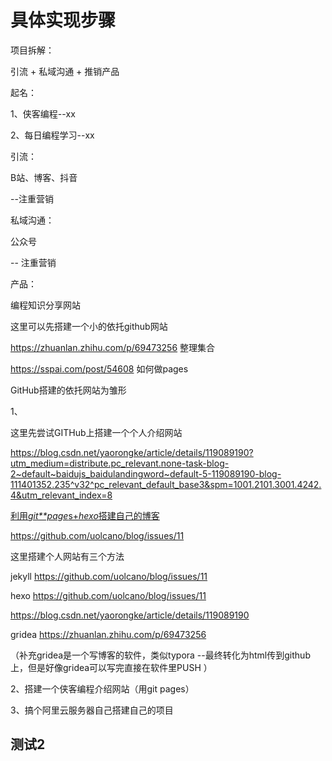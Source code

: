 # 具体实现步骤



项目拆解：



引流  +  私域沟通  +  推销产品  



起名：

1、侠客编程--xx

2、每日编程学习--xx





引流：

B站、博客、抖音

--注重营销





私域沟通：

公众号

-- 注重营销









产品：



编程知识分享网站

这里可以先搭建一个小的依托github网站

https://zhuanlan.zhihu.com/p/69473256 整理集合



https://sspai.com/post/54608  如何做pages









GitHub搭建的依托网站为雏形

1、

这里先尝试GITHub上搭建一个个人介绍网站

https://blog.csdn.net/yaorongke/article/details/119089190?utm_medium=distribute.pc_relevant.none-task-blog-2~default~baidujs_baidulandingword~default-5-119089190-blog-111401352.235^v32^pc_relevant_default_base3&spm=1001.2101.3001.4242.4&utm_relevant_index=8

[利用*git**page*s+*hexo*搭建自己的博客](https://download.csdn.net/download/weixin_38694566/14042767)





https://github.com/uolcano/blog/issues/11





这里搭建个人网站有三个方法

jekyll    https://github.com/uolcano/blog/issues/11



hexo   https://github.com/uolcano/blog/issues/11

https://blog.csdn.net/yaorongke/article/details/119089190



gridea https://zhuanlan.zhihu.com/p/69473256



（补充gridea是一个写博客的软件，类似typora --最终转化为html传到github上，但是好像gridea可以写完直接在软件里PUSH ）









2、搭建一个侠客编程介绍网站（用git pages）









3、搞个阿里云服务器自己搭建自己的项目



















## 测试2

